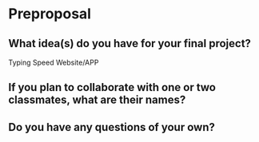 # Preproposal

## What idea(s) do you have for your final project?

Typing Speed Website/APP

## If you plan to collaborate with one or two classmates, what are their names?



## Do you have any questions of your own?


